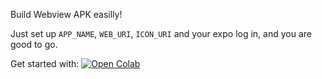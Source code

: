 Build Webview APK easilly!

Just set up `APP_NAME`, `WEB_URI`, `ICON_URI` and your expo log in, and you are good to go.

Get started with:
[![Open Colab](https://colab.research.google.com/assets/colab-badge.svg)](https://githubtocolab.com/Labnann/easy-expo-webview-app/blob/main/webview_apk.ipynb)
